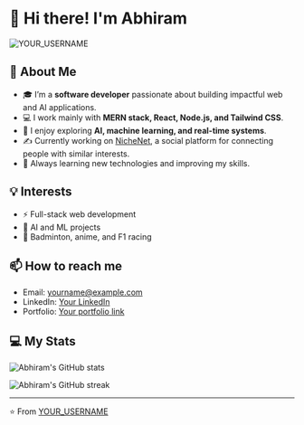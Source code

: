 # 👋 Hi there! I'm Abhiram

<p align="left">
  <img src="https://komarev.com/ghpvc/?username=YOUR_USERNAME&label=Profile%20views&color=0e75b6&style=flat" alt="YOUR_USERNAME" />
</p>

## 🚀 About Me

- 🎓 I’m a **software developer** passionate about building impactful web and AI applications.
- 💻 I work mainly with **MERN stack, React, Node.js, and Tailwind CSS**.
- 🔬 I enjoy exploring **AI, machine learning, and real-time systems**.
- ✍️ Currently working on [NicheNet](https://github.com/YOUR_USERNAME/NicheNet), a social platform for connecting people with similar interests.
- 🌱 Always learning new technologies and improving my skills.

## 💡 Interests

- ⚡ Full-stack web development
- 🤖 AI and ML projects
- 🏸 Badminton, anime, and F1 racing

## 📫 How to reach me

- Email: yourname@example.com
- LinkedIn: [Your LinkedIn](https://linkedin.com/in/yourname)
- Portfolio: [Your portfolio link](https://your-portfolio.com)

## 💻 My Stats

<p align="left">
  <img src="https://github-readme-stats.vercel.app/api?username=YOUR_USERNAME&show_icons=true&theme=tokyonight" alt="Abhiram's GitHub stats" />
</p>

<p align="left">
  <img src="https://github-readme-streak-stats.herokuapp.com/?user=YOUR_USERNAME&theme=tokyonight" alt="Abhiram's GitHub streak" />
</p>

---

⭐️ From [YOUR_USERNAME](https://github.com/YOUR_USERNAME)
